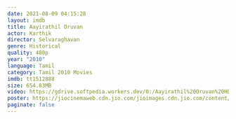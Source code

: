 ```yaml
---
date: 2021-08-09 04:15:28
layout: imdb
title: Aayirathil Oruvan
actor: Karthik
director: Selvaraghavan
genre: Historical
quality: 480p
year: "2010"
language: Tamil
category: Tamil 2010 Movies
imdb: tt1512888
size: 654.83MB
video: https://gdrive.softpedia.workers.dev/0:/Aayirathil%20Oruvan%20HD.mp4
poster: https://jiocinemaweb.cdn.jio.com/jioimages.cdn.jio.com/content/entry/dynamiccontent/thumbs/512/512/0/62/21/29de5710945c11e9bd37c55c59b32bc8_1562584238784_p_medium.jpg
paginate: false
---
```

